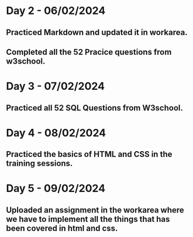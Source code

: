 # Day 2 - 06/02/2024
## Practiced Markdown and updated it in workarea.
## Completed all the 52 Pracice questions from w3school.

# Day 3 - 07/02/2024
## Practiced all 52 SQL Questions from W3school.

# Day 4 - 08/02/2024
## Practiced the basics of HTML and CSS in the training sessions.

# Day 5 - 09/02/2024
## Uploaded an assignment in the workarea where we have to implement all the things that has been covered in html and css.
